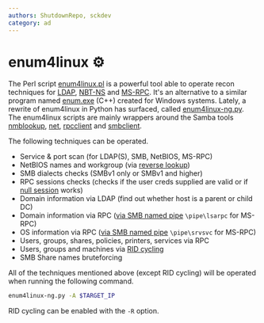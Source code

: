 ```yaml
---
authors: ShutdownRepo, sckdev
category: ad
---
```


# enum4linux ⚙️

The Perl script [enum4linux.pl](https://github.com/CiscoCXSecurity/enum4linux) is a powerful tool able to operate recon techniques for [LDAP](ldap.md), [NBT-NS](nbt-ns.md) and [MS-RPC](ms-rpc.md). It's an alternative to a similar program named [enum.exe](https://packetstormsecurity.com/files/download/31882/enum.tar.gz) (C++) created for Windows systems. Lately, a rewrite of enum4linux in Python has surfaced, called [enum4linux-ng.py](https://github.com/cddmp/enum4linux-ng). The enum4linux scripts are mainly wrappers around the Samba tools [nmblookup](https://www.samba.org/samba/docs/current/man-html/nmblookup.1.html), [net](https://www.samba.org/samba/docs/current/man-html/net.8.html), [rpcclient](https://www.samba.org/samba/docs/current/man-html/rpcclient.1.html) and [smbclient](https://www.samba.org/samba/docs/current/man-html/smbclient.1.html).

The following techniques can be operated.

* Service & port scan (for LDAP(S), SMB, NetBIOS, MS-RPC)
* NetBIOS names and workgroup (via [reverse lookup](nbt-ns.md))
* SMB dialects checks (SMBv1 only or SMBv1 and higher)
* RPC sessions checks (checks if the user creds supplied are valid or if [null session](ms-rpc.md#null-sessions) works)
* Domain information via LDAP (find out whether host is a parent or child DC)
* Domain information via RPC ([via SMB named pipe](ms-rpc.md#recon-through-interesting-named-pipes) `\pipe\lsarpc` for MS-RPC)
* OS information via RPC ([via SMB named pipe](ms-rpc.md#recon-through-interesting-named-pipes) `\pipe\srvsvc` for MS-RPC)
* Users, groups, shares, policies, printers, services via RPC
* Users, groups and machines via [RID cycling](ms-rpc.md#rid-cycling)
* SMB Share names bruteforcing

All of the techniques mentioned above (except RID cycling) will be operated when running the following command.

```bash
enum4linux-ng.py -A $TARGET_IP
```

RID cycling can be enabled with the `-R` option.